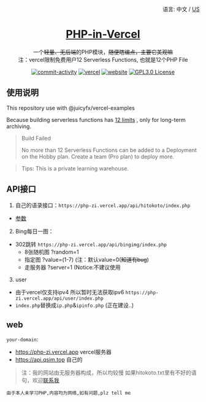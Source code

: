 <div align="right">
  语言:
  中文 /
  <a title="English" href="/">US</a>
</div>

<h1 align="center"><a href="https://github.com/zigou23/PHP-in-Vercel" target="_blank">PHP-in-Vercel</a></h1>
<p align="center">一个<del>轻量、无后端</del>的PHP模块，<del>随便瞎编点，主要它美观嘛</del><br>注：vercel限制免费用户12 Serverless Functions, 也就是12个PHP File</p>

<p align="center">
    <a href="https://github.com/zigou23/PHP-in-Vercel/"><img src="https://img.shields.io/github/commit-activity/m/zigou23/PHP-in-Vercel" alt="commit-activity"></a>
    <a href="https://php-zi.vercel.app/"><img src="https://badgen.net/badge/icon/vercel?icon=vercel&label" alt="vercel"></a>
    <a href="https://php-zi.vercel.app/"><img src="https://img.shields.io/website?url=https%3A%2F%2Fphp-zi.vercel.app" alt="website"></a>
    <a href="https://github.com/zigou23/PHP-in-Vercel/blob/master/LICENSE"><img src="https://img.shields.io/github/license/zigou23/PHP-in-Vercel?color=FF5531" alt="GPL3.0 License"></a>
</p>

## 使用说明
This repository use with @juicyfx/vercel-examples

Because building serverless functions has [12 limits](https://vercel.com/docs/concepts/limits/overview#general-limits) , only for long-term archiving.

> Build Failed
>
> No more than 12 Serverless Functions can be added to a Deployment on the Hobby plan. Create a team (Pro plan) to deploy more.

> Tips: This is a private learning warehouse.

## API接口

1. 自己的语录接口：`https://php-zi.vercel.app/api/hitokoto/index.php`

- [参数](/api/hitokoto/readme.md)

2. Bing每日一图：

- 302跳转 `https://php-zi.vercel.app/api/bingimg/index.php`
  - 8张随机图 ?random=1
  - 指定图 ?value=(1-7) (注：默认value=0(~~知道有bug~~)
  - 走服务器 ?server=1 (Notice:不建议使用

3. user 
- 由于vercel仅支持ipv4 所以暂时无法获取ipv6 `https://php-zi.vercel.app/api/user/index.php`
- `index.php`替换成`ip.php`&`ipinfo.php` (正在建设..)

## web

`your-domain`: 

  - https://php-zi.vercel.app vercel服务器
  - https://api.qsim.top 自己的



> 注：我的网站由无服务器构成，所以均较慢 如果hitokoto.txt里有不好的语句，欢迎[联系我](https://www.qsim.top)

`由于本人未学习PHP,内容均为网络,如有问题,plz tell me`
